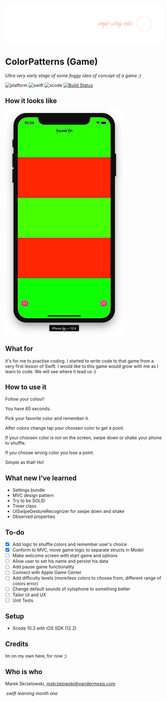 ![logo](/Demo/logo.png)

# ColorPatterns (Game)

*Ultra very early stage of some foggy idea of concept of a game ;)*

![platform](https://img.shields.io/badge/platform-iOS-green.svg)
![swift](https://img.shields.io/badge/swift-5.0-orange.svg)
![xcode](https://img.shields.io/badge/xcode-10.2-blue.svg)
[![Build Status](https://travis-ci.org/vandermesis/ColorPatterns.svg?branch=master)](https://travis-ci.org/vandermesis/ColorPatterns)


## How it looks like
![animation](/Demo/animation.gif)

## What for

It's for me to practise coding. I started to write code to that game from a very first lesson of Swift.
I would like to this game would grow with me as I learn to code. We will see where it lead us :)

## How to use it

Follow your colour! 

You have 60 seconds. 

Pick your favorite color and remember it. 

After colors change tap your choosen color to get a point.

If your choosen color is not on the screen, swipe down or shake your phone to shuffle.

If you choose wrong color you lose a point.

Simple as that!
Ho!

## What new I've learned

- Settings.bundle
- MVC design pattern
- Try to be SOLID
- Timer class
- UISwipeGestureRecognizer for swipe down and shake
- Observed properties

## To-do

- [x] Add logic to shuffle colors and remember user's choice
- [x] Conform to MVC, move game logic to separate structs in Model
- [ ] Make welcome screen with start game and options
- [ ] Allow user to set his name and persist his data
- [ ] Add pause game functionality
- [ ] Connect with Apple Game Center
- [ ] Add difficulty levels (more/less colors to choose from, different range of colors error)
- [ ] Change default sounds of xylophone to something better
- [ ] Tailor UI and UX
- [ ] Unit Tests

## Setup

- Xcode 10.3 with iOS SDK (12.2)

## Credits

Im on my own here, for now ;)

## Who is who
Marek Skrzelowski, mskrzelowski@vandermesis.com

*.swift learning month one*
